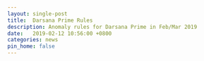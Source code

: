 ```yaml
---
layout: single-post
title:  Darsana Prime Rules
description: Anomaly rules for Darsana Prime in Feb/Mar 2019
date:   2019-02-12 10:56:00 +0800
categories: news
pin_home: false
---
```

<script src='https://cdnjs.cloudflare.com/ajax/libs/pdf.js/2.2.2/pdf.min.js'></script>
<canvas id="the-canvas"></canvas>
<script>
// If absolute URL from the remote server is provided, configure the CORS
// header on that server.
var url = '/assets/files/ING_Darsana-Rules.pdf';

// Loaded via <script> tag, create shortcut to access PDF.js exports.
var pdfjsLib = window['pdfjs-dist/build/pdf'];

// The workerSrc property shall be specified.
pdfjsLib.GlobalWorkerOptions.workerSrc = 'https://cdnjs.cloudflare.com/ajax/libs/pdf.js/2.2.2/pdf.worker.min.js';

// Asynchronous download of PDF
var loadingTask = pdfjsLib.getDocument(url);
loadingTask.promise.then(function(pdf) {
  console.log('PDF loaded');
  
  // Fetch the first page
  var pageNumber = 1;
  pdf.getPage(pageNumber).then(function(page) {
    console.log('Page loaded');
    
    var scale = 1.5;
    var viewport = page.getViewport({scale: scale});

    // Prepare canvas using PDF page dimensions
    var canvas = document.getElementById('the-canvas');
    var context = canvas.getContext('2d');
    canvas.height = viewport.height;
    canvas.width = viewport.width;

    // Render PDF page into canvas context
    var renderContext = {
      canvasContext: context,
      viewport: viewport
    };
    var renderTask = page.render(renderContext);
    renderTask.promise.then(function () {
      console.log('Page rendered');
    });
  });
}, function (reason) {
  // PDF loading error
  console.error(reason);
});
</script>


